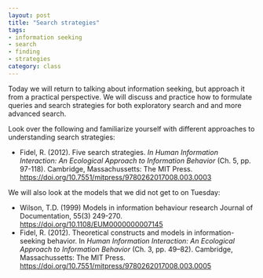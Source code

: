 ```yaml
---
layout: post
title: "Search strategies"
tags: 
- information seeking
- search
- finding
- strategies
category: class
---
```


Today we will return to talking about information seeking, but approach it from a practical perspective. We will discuss and practice how to formulate queries and search strategies for both exploratory search and and more advanced search. 

Look over the following and familiarize yourself with different approaches to understanding search strategies:

- Fidel, R. (2012). Five search strategies. *In Human Information Interaction: An Ecological Approach to Information Behavior* (Ch. 5, pp. 97-118). Cambridge, Massachussetts: The MIT Press. https://doi.org/10.7551/mitpress/9780262017008.003.0003

We will also look at the models that we did not get to on Tuesday:

- Wilson, T.D. (1999) Models in information behaviour research Journal of Documentation, 55(3) 249-270. https://doi.org/10.1108/EUM0000000007145
- Fidel, R. (2012). Theoretical constructs and models in information-seeking behavior. In *Human Information Interaction: An Ecological Approach to Information Behavior* (Ch. 3, pp. 49–82). Cambridge, Massachussetts: The MIT Press. https://doi.org/10.7551/mitpress/9780262017008.003.0005